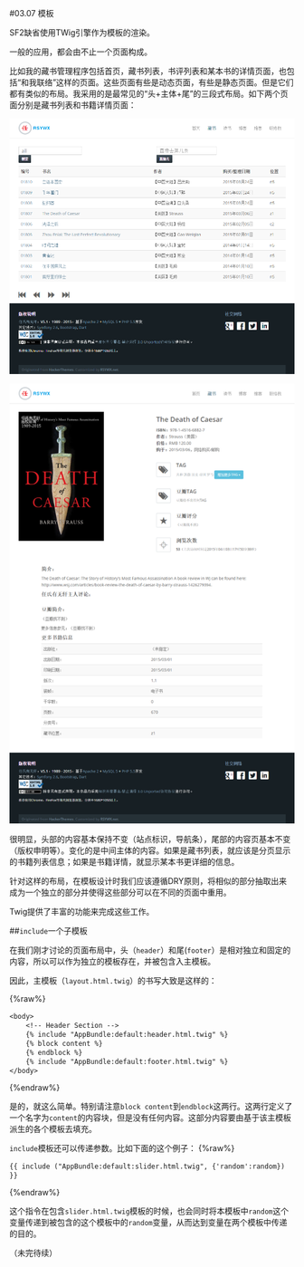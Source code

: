 #03.07 模板

SF2缺省使用TWig引擎作为模板的渲染。

一般的应用，都会由不止一个页面构成。

比如我的藏书管理程序包括首页，藏书列表，书评列表和某本书的详情页面，也包括“和我联络”这样的页面。这些页面有些是动态页面，有些是静态页面。但是它们都有类似的布局。我采用的是最常见的“头+主体+尾”的三段式布局。如下两个页面分别是藏书列表和书籍详情页面：

![](img/3.7-1.png)

![](img/3.7-2.png)

很明显，头部的内容基本保持不变（站点标识，导航条），尾部的内容页基本不变（版权申明等）。变化的是中间主体的内容。如果是藏书列表，就应该是分页显示的书籍列表信息；如果是书籍详情，就显示某本书更详细的信息。

针对这样的布局，在模板设计时我们应该遵循DRY原则，将相似的部分抽取出来成为一个独立的部分并使得这些部分可以在不同的页面中重用。

Twig提供了丰富的功能来完成这些工作。

##`include`一个子模板

在我们刚才讨论的页面布局中，头（`header`）和尾(`footer`）是相对独立和固定的内容，所以可以作为独立的模板存在，并被包含入主模板。

因此，主模板（`layout.html.twig`）的书写大致是这样的：

{%raw%}
```
<body>
    <!-- Header Section -->
    {% include "AppBundle:default:header.html.twig" %}
    {% block content %}
    {% endblock %}
    {% include "AppBundle:default:footer.html.twig" %}
</body>
```
{%endraw%}

是的，就这么简单。特别请注意`block content`到`endblock`这两行。这两行定义了一个名字为`content`的内容块，但是没有任何内容。这部分内容要由基于该主模板派生的各个模板去填充。

`include`模板还可以传递参数。比如下面的这个例子：
{%raw%}
```
{{ include ("AppBundle:default:slider.html.twig", {'random':random}) }} 
```
{%endraw%}

这个指令在包含`slider.html.twig`模板的时候，也会同时将本模板中`random`这个变量传递到被包含的这个模板中的`random`变量，从而达到变量在两个模板中传递的目的。

（未完待续）



##